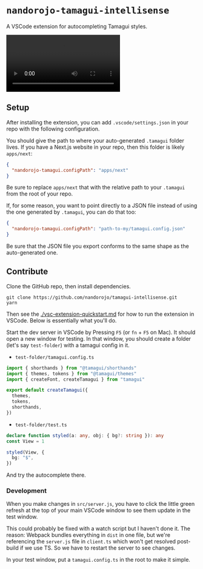 # `nandorojo-tamagui-intellisense`

A VSCode extension for autocompleting Tamagui styles.

<video src="https://user-images.githubusercontent.com/13172299/258659477-90e5faef-df4a-49d9-a647-3f1b2406bda0.mp4" >
  <source  src="https://user-images.githubusercontent.com/13172299/258659477-90e5faef-df4a-49d9-a647-3f1b2406bda0.mp4" type="video/mp4">
</video>

## Setup

After installing the extension, you can add `.vscode/settings.json` in your repo with the following configuration.

You should give the path to where your auto-generated `.tamagui` folder lives. If you have a Next.js website in your repo, then this folder is likely `apps/next`:

```json
{
  "nandorojo-tamagui.configPath": "apps/next"
}
```

Be sure to replace `apps/next` that with the relative path to your `.tamagui` from the root of your repo.

If, for some reason, you want to point directly to a JSON file instead of using the one generated by `.tamagui`, you can do that too:

```json
{
  "nandorojo-tamagui.configPath": "path-to-my/tamagui.config.json"
}
```

Be sure that the JSON file you export conforms to the same shape as the auto-generated one.

## Contribute

Clone the GitHub repo, then install dependencies.

```
git clone https://github.com/nandorojo/tamagui-intellisense.git
yarn
```

Then see the [./vsc-extension-quickstart.md](./vsc-extension-quickstart.md) for how to run the extension in VSCode. Below is essentially what you'll do.

Start the dev server in VSCode by Pressing `F5` (or `fn` + `F5` on Mac). It should open a new window for testing. In that window, you should create a folder (let's say `test-folder`) with a tamagui config in it.

- `test-folder/tamagui.config.ts`

```ts
import { shorthands } from "@tamagui/shorthands"
import { themes, tokens } from "@tamagui/themes"
import { createFont, createTamagui } from "tamagui"

export default createTamagui({
  themes,
  tokens,
  shorthands,
})
```

- `test-folder/test.ts`

```ts
declare function styled(a: any, obj: { bg?: string }): any
const View = 1

styled(View, {
  bg: "$",
})
```

And try the autocomplete there.

### Development

When you make changes in `src/server.js`, you have to click the little green refresh at the top of your main VSCode window to see them update in the test window.

This could probably be fixed with a watch script but I haven't done it. The reason: Webpack bundles everything in `dist` in one file, but we're referencing the `server.js` file in `client.ts` which won't get resolved post-build if we use TS. So we have to restart the server to see changes.

In your test window, put a `tamagui.config.ts` in the root to make it simple.
